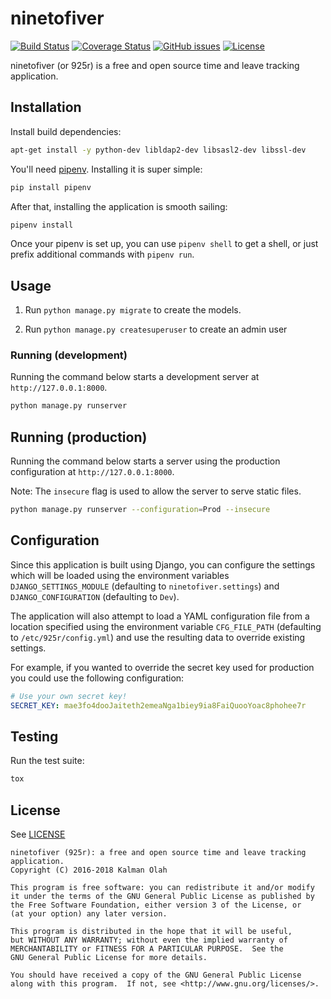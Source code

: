 ninetofiver
===========

[![Build Status](https://travis-ci.org/kalmanolah/925r.svg?branch=master)](https://travis-ci.org/kalmanolah/925r)
[![Coverage Status](https://coveralls.io/repos/github/kalmanolah/925r/badge.svg?branch=master)](https://coveralls.io/github/kalmanolah/925r?branch=master)
[![GitHub issues](https://img.shields.io/github/issues/kalmanolah/925r.svg)](https://shields.io)
[![License](https://img.shields.io/github/license/kalmanolah/925r.svg)](https://shields.io)

ninetofiver (or 925r) is a free and open source time and leave tracking application.

## Installation

Install build dependencies:

```bash
apt-get install -y python-dev libldap2-dev libsasl2-dev libssl-dev
```

You'll need [pipenv](https://docs.pipenv.org/). Installing it is super simple:

```bash
pip install pipenv
```

After that, installing the application is smooth sailing:

```bash
pipenv install
```

Once your pipenv is set up, you can use `pipenv shell` to get a shell, or
just prefix additional commands with `pipenv run`.

## Usage

1. Run `python manage.py migrate` to create the models.

2. Run `python manage.py createsuperuser` to create an admin user

### Running (development)

Running the command below starts a development server at
`http://127.0.0.1:8000`.

```bash
python manage.py runserver
```

## Running (production)

Running the command below starts a server using the production configuration
at `http://127.0.0.1:8000`.

Note: The `insecure` flag is used to allow the server to serve static files.

```bash
python manage.py runserver --configuration=Prod --insecure
```

## Configuration

Since this application is built using Django, you can configure the settings
which will be loaded using the environment variables `DJANGO_SETTINGS_MODULE`
(defaulting to `ninetofiver.settings`) and `DJANGO_CONFIGURATION` (defaulting
to `Dev`).

The application will also attempt to load a YAML configuration file from a
location specified using the environment variable `CFG_FILE_PATH` (defaulting
to `/etc/925r/config.yml`) and use the resulting data to override existing
settings.

For example, if you wanted to override the secret key used for production you
could use the following configuration:

```yaml
# Use your own secret key!
SECRET_KEY: mae3fo4dooJaiteth2emeaNga1biey9ia8FaiQuooYoac8phohee7r
```

## Testing

Run the test suite:

```bash
tox
```

## License

See [LICENSE](LICENSE)

```
ninetofiver (925r): a free and open source time and leave tracking application.
Copyright (C) 2016-2018 Kalman Olah

This program is free software: you can redistribute it and/or modify
it under the terms of the GNU General Public License as published by
the Free Software Foundation, either version 3 of the License, or
(at your option) any later version.

This program is distributed in the hope that it will be useful,
but WITHOUT ANY WARRANTY; without even the implied warranty of
MERCHANTABILITY or FITNESS FOR A PARTICULAR PURPOSE.  See the
GNU General Public License for more details.

You should have received a copy of the GNU General Public License
along with this program.  If not, see <http://www.gnu.org/licenses/>.
```
